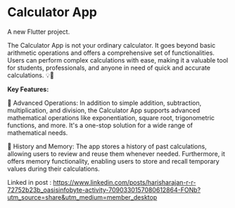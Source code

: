 # Calculator App

A new Flutter project.

The Calculator App is not your ordinary calculator. It goes beyond basic arithmetic operations and offers a comprehensive set of functionalities.
Users can perform complex calculations with ease, making it a valuable tool for students, professionals, and anyone in need of quick and accurate calculations. 💡🌟

**Key Features:**

🔢 Advanced Operations: 
          In addition to simple addition, subtraction, multiplication, and division, the Calculator App supports advanced mathematical operations like exponentiation, square root, trigonometric functions, and more. It's a one-stop solution for a wide range of mathematical needs.
          
🔄 History and Memory: 
          The app stores a history of past calculations, allowing users to review and reuse them whenever needed. Furthermore, it offers memory functionality, enabling users to store and recall temporary values during their calculations.

Linked in post : https://www.linkedin.com/posts/harisharajan-r-r-72752b23b_oasisinfobyte-activity-7090330157080612864-FONb?utm_source=share&utm_medium=member_desktop
